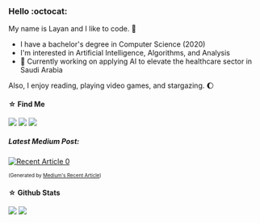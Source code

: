 ### Hello :octocat:

My name is Layan and I like to code. 🌱
- I have a bachelor's degree in Computer Science (2020)
- I'm interested in Artificial Intelligence, Algorithms, and Analysis
- 🔭 Currently working on applying AI to elevate the healthcare sector in Saudi Arabia

Also, I enjoy reading, playing video games, and stargazing. :waxing_gibbous_moon:


#### ☆ Find Me 
[![](https://img.shields.io/badge/LinkedIn-0077B5?style=for-the-badge&logo=linkedin&logoColor=white)](https://www.linkedin.com/in/layan-alabdullatef/)
[![](https://img.shields.io/badge/Medium-12100E?style=for-the-badge&logo=medium&logoColor=white)](https://medium.com/@LayanSA)
[![](https://img.shields.io/badge/Twitter-1DA1F2?style=for-the-badge&logo=twitter&logoColor=white)](https://twitter.com/LayanCS)

##### Latest Medium Post:

<a target="_blank" href="https://github-readme-medium-recent-article.vercel.app/medium/@LayanS/0"><img src="https://github-readme-medium-recent-article.vercel.app/medium/@LayanS/0" alt="Recent Article 0"></a>

<!-- <a target="_blank" href="https://github-readme-medium-recent-article.vercel.app/medium/@LayanS/2"><img src="https://github-readme-medium-recent-article.vercel.app/medium/@LayanS/2" alt="Recent Article 2">  -->

<sup><sub>(Generated by [Medium's Recent Article](https://github.com/bxcodec/github-readme-medium-recent-article))</sup></sub>



#### ☆ Github Stats
<!-- ![](https://github-profile-summary-cards.vercel.app/api/cards/profile-details?username=layancs&theme=monokai) -->
![](https://github-profile-summary-cards.vercel.app/api/cards/stats?username=layancs&theme=dracula)
![](https://github-profile-summary-cards.vercel.app/api/cards/repos-per-language?username=layancs&theme=dracula)
<!-- ![LayanCS's GitHub stats](https://github-readme-stats.vercel.app/api?username=layancs&show_icons=true&theme=monokai) -->
<!-- [![Top Langs](https://github-readme-stats.vercel.app/api/top-langs/?username=layancs&layout=compact)](https://github.com/anuraghazra/github-readme-stats) -->


<!--
**LayanCS/LayanCS** is a ✨ _special_ ✨ repository because its `README.md` (this file) appears on your GitHub profile.

Here are some ideas to get you started:

- 🔭 I’m currently working on ...
- 🌱 I’m currently learning ...
- 👯 I’m looking to collaborate on ...
- 🤔 I’m looking for help with ...
- 💬 Ask me about ...
- 📫 How to reach me: ...
- 😄 Pronouns: ...
- ⚡ Fun fact: ...
-->
